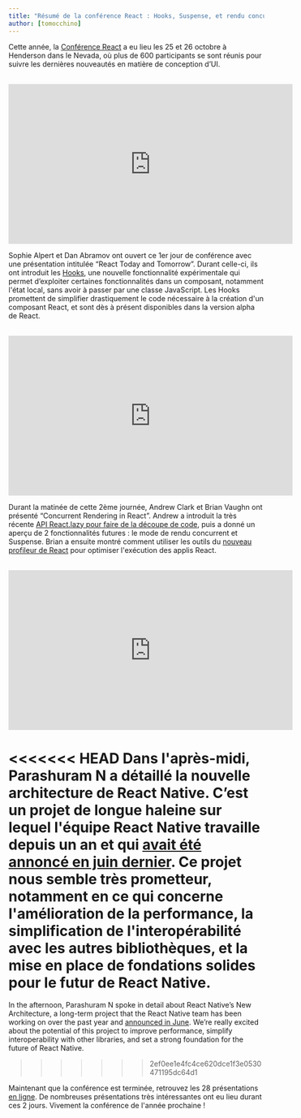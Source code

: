 ```yaml
---
title: "Résumé de la conférence React : Hooks, Suspense, et rendu concurrent"
author: [tomocchino]
---
```



Cette année, la [Conférence React](https://conf.reactjs.org/) a eu lieu les 25 et 26 octobre à Henderson dans le Nevada, où plus de 600 participants se sont réunis pour suivre les dernières nouveautés en matière de conception d’UI.

<br>

<iframe width="560" height="315" src="https://www.youtube.com/embed/V-QO-KO90iQ" frameborder="0" allow="accelerometer; autoplay; encrypted-media; gyroscope; picture-in-picture" allowfullscreen></iframe>

Sophie Alpert et Dan Abramov ont ouvert ce 1er jour de conférence avec une présentation intitulée “React Today and Tomorrow”. Durant celle-ci, ils ont introduit les [Hooks](/docs/hooks-intro.html), une nouvelle fonctionnalité expérimentale qui permet d’exploiter certaines fonctionnalités dans un composant, notamment l'état local, sans avoir à passer par une classe JavaScript. Les Hooks promettent de simplifier drastiquement le code nécessaire à la création d'un composant React, et sont dès à présent disponibles dans la version alpha de React.

<br>

<iframe width="560" height="315" src="https://www.youtube.com/embed/ByBPyMBTzM0" frameborder="0" allow="accelerometer; autoplay; encrypted-media; gyroscope; picture-in-picture" allowfullscreen></iframe>

Durant la matinée de cette 2ème journée, Andrew Clark et Brian Vaughn ont présenté “Concurrent Rendering in React”. Andrew a introduit la très récente [API React.lazy pour faire de la découpe de code](/blog/2018/10/23/react-v-16-6.html), puis a donné un aperçu de 2 fonctionnalités futures : le mode de rendu concurrent et Suspense. Brian a ensuite montré comment utiliser les outils du [nouveau profileur de React](/blog/2018/09/10/introducing-the-react-profiler.html) pour optimiser l'exécution des applis React.

<br>

<iframe width="560" height="315" src="https://www.youtube.com/embed/UcqRXTriUVI" frameborder="0" allow="accelerometer; autoplay; encrypted-media; gyroscope; picture-in-picture" allowfullscreen></iframe>

<<<<<<< HEAD
Dans l'après-midi, Parashuram N a détaillé la nouvelle architecture de React Native. C’est un projet de longue haleine sur lequel l'équipe React Native travaille depuis un an et qui [avait été annoncé en juin dernier](https://facebook.github.io/react-native/blog/2018/06/14/state-of-react-native-2018). Ce projet nous semble très prometteur, notamment en ce qui concerne l'amélioration de la performance, la simplification de l'interopérabilité avec les autres bibliothèques, et la mise en place de fondations solides pour le futur de React Native.
=======
In the afternoon, Parashuram N spoke in detail about React Native’s New Architecture, a long-term project that the React Native team has been working on over the past year and [announced in June](https://reactnative.dev/blog/2018/06/14/state-of-react-native-2018). We’re really excited about the potential of this project to improve performance, simplify interoperability with other libraries, and set a strong foundation for the future of React Native.
>>>>>>> 2ef0ee1e4fc4ce620dce1f3e0530471195dc64d1

Maintenant que la conférence est terminée, retrouvez les 28 présentations [en ligne](https://www.youtube.com/playlist?list=PLPxbbTqCLbGE5AihOSExAa4wUM-P42EIJ). De nombreuses présentations très intéressantes ont eu lieu durant ces 2 jours. Vivement la conférence de l'année prochaine !
